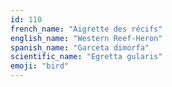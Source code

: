 ```yaml
---
id: 110
french_name: "Aigrette des récifs"
english_name: "Western Reef-Heron"
spanish_name: "Garceta dimorfa"
scientific_name: "Egretta gularis"
emoji: "bird"
---
```

